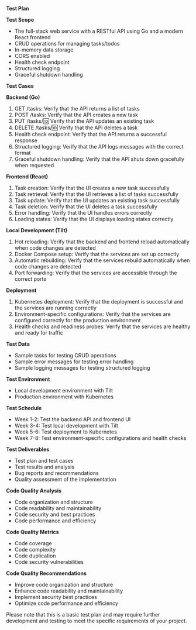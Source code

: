 **Test Plan**

**Test Scope**

* The full-stack web service with a RESTful API using Go and a modern React frontend
* CRUD operations for managing tasks/todos
* In-memory data storage
* CORS enabled
* Health check endpoint
* Structured logging
* Graceful shutdown handling

**Test Cases**

**Backend (Go)**

1. GET /tasks: Verify that the API returns a list of tasks
2. POST /tasks: Verify that the API creates a new task
3. PUT /tasks/:id: Verify that the API updates an existing task
4. DELETE /tasks/:id: Verify that the API deletes a task
5. Health check endpoint: Verify that the API returns a successful response
6. Structured logging: Verify that the API logs messages with the correct format
7. Graceful shutdown handling: Verify that the API shuts down gracefully when requested

**Frontend (React)**

1. Task creation: Verify that the UI creates a new task successfully
2. Task retrieval: Verify that the UI retrieves a list of tasks successfully
3. Task update: Verify that the UI updates an existing task successfully
4. Task deletion: Verify that the UI deletes a task successfully
5. Error handling: Verify that the UI handles errors correctly
6. Loading states: Verify that the UI displays loading states correctly

**Local Development (Tilt)**

1. Hot reloading: Verify that the backend and frontend reload automatically when code changes are detected
2. Docker Compose setup: Verify that the services are set up correctly
3. Automatic rebuilding: Verify that the services rebuild automatically when code changes are detected
4. Port forwarding: Verify that the services are accessible through the correct ports

**Deployment**

1. Kubernetes deployment: Verify that the deployment is successful and the services are running correctly
2. Environment-specific configurations: Verify that the services are configured correctly for the production environment
3. Health checks and readiness probes: Verify that the services are healthy and ready for traffic

**Test Data**

* Sample tasks for testing CRUD operations
* Sample error messages for testing error handling
* Sample logging messages for testing structured logging

**Test Environment**

* Local development environment with Tilt
* Production environment with Kubernetes

**Test Schedule**

* Week 1-2: Test the backend API and frontend UI
* Week 3-4: Test local development with Tilt
* Week 5-6: Test deployment to Kubernetes
* Week 7-8: Test environment-specific configurations and health checks

**Test Deliverables**

* Test plan and test cases
* Test results and analysis
* Bug reports and recommendations
* Quality assessment of the implementation

**Code Quality Analysis**

* Code organization and structure
* Code readability and maintainability
* Code security and best practices
* Code performance and efficiency

**Code Quality Metrics**

* Code coverage
* Code complexity
* Code duplication
* Code security vulnerabilities

**Code Quality Recommendations**

* Improve code organization and structure
* Enhance code readability and maintainability
* Implement security best practices
* Optimize code performance and efficiency

Please note that this is a basic test plan and may require further development and testing to meet the specific requirements of your project.